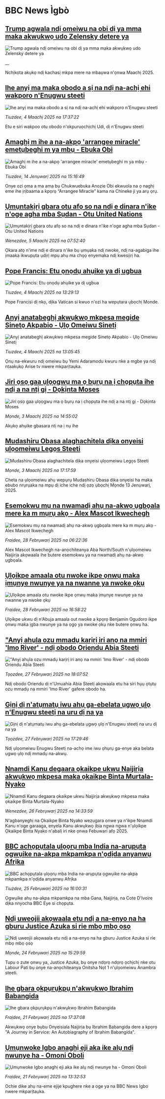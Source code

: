 # BBC News Ìgbò## [Trump agwala ndị omeiwu na obi dị ya mma maka akwụkwọ udo Zelensky detere ya](https://www.bbc.co.uk/igbo/live/c778nl48lz4t?at_campaign=githubrss)![Trump agwala ndị omeiwu na obi dị ya mma maka akwụkwọ udo Zelensky detere ya](https://ichef.bbci.co.uk/ace/standard/240/cpsprodpb/852a/live/f3a38170-f99f-11ef-9e61-71ee71f26eb1.png)__Nchịkọta akụkọ ndị kachasị mkpa mere na mbaụwa n'ọnwa Maachị 2025.## [Ihe anyị ma maka obodo a sị na ndị na-achị ehi wakporo n'Enugwu steeti](https://www.bbc.com/igbo/articles/ce8m31v2veko?at_campaign=githubrss)![Ihe anyị ma maka obodo a sị na ndị na-achị ehi wakporo n'Enugwu steeti](https://ichef.bbci.co.uk/ace/standard/240/cpsprodpb/a5e3/live/8cdbfd50-f91d-11ef-becb-07cbf84d799c.jpg)_Tiuzdee, 4 Maachị 2025 na 17:37:22_Etu e siri wakpoo otu obodo n'okpuruọchịchị Udi, dị n'Enugwu steeti## [Amaghị m ihe a na-akpọ 'arrangee miracle' emetụbeghi m ya mbụ - Ebuka Obi](https://www.bbc.com/igbo/articles/ceqx03e7j14o?at_campaign=githubrss)![Amaghị m ihe a na-akpọ 'arrangee miracle' emetụbeghi m ya mbụ - Ebuka Obi](https://ichef.bbci.co.uk/ace/standard/240/cpsprodpb/ee7e/live/985e1280-d285-11ef-94cb-5f844ceb9e30.jpg)_Tiuzdee, 14 Jenụwarị 2025 na 15:16:49_Onye ozi ọma a ma ama bụ Chukwuebuka Anozie Obi ekwuola na ọ naghị eme ihe ịrịbaama a kpọrọ “Arrangee Miracle” kama na Chineke ji ya arụ ọrụ.## [Ụmụntakịrị gbara otu afọ so na ndị e dinara n'ike n'oge agha mba Sụdan - Otu United Nations](https://www.bbc.com/igbo/articles/cy05wjll4rvo?at_campaign=githubrss)![Ụmụntakịrị gbara otu afọ so na ndị e dinara n'ike n'oge agha mba Sụdan - Otu United Nations](https://ichef.bbci.co.uk/ace/standard/240/cpsprodpb/50b9/live/82f3b540-f895-11ef-9902-69cbd80fa0ab.jpg)_Wenezdee, 5 Maachị 2025 na 07:52:40_Ọkara atọ n'ime ndị e dinara n'ike bụ ụmụaka ndị nwoke, ndị na-agabiga ihe ịmaaka ikwupụta ụdịrị mpụ ahụ ma chọọ enyemaka ndị kwesịịrị ha.## [Pope Francis: Etu ọnọdụ ahụike ya dị ugbua](https://www.bbc.com/igbo/articles/c789xprj2g8o?at_campaign=githubrss)![Pope Francis: Etu ọnọdụ ahụike ya dị ugbua](https://ichef.bbci.co.uk/ace/standard/240/cpsprodpb/8a04/live/a7867740-f8f8-11ef-896e-d7e7fb1719a4.png)_Tiuzdee, 4 Maachị 2025 na 13:29:13_Pope Francisi dị nkọ, dịka Vatican si kwuo n'ozi ha wepụtara ụbọchị Monde.## [Anyị anatabeghị akwụkwọ mkpesa megide Sinetọ Akpabio - Ụlọ Omeiwu Sinetị](https://www.bbc.com/igbo/articles/cwyj0v911pno?at_campaign=githubrss)![Anyị anatabeghị akwụkwọ mkpesa megide Sinetọ Akpabio - Ụlọ Omeiwu Sinetị](https://ichef.bbci.co.uk/ace/standard/240/cpsprodpb/ac30/live/ab87db40-f8f8-11ef-ad98-31dd620eac72.jpg)_Tiuzdee, 4 Maachị 2025 na 13:05:45_Ọnụ na-ekwuru ndị omeiwu bụ Yemi Adaramodu kwuru nke a mgbe ya ndị ntaakụkọ Arise tv nwere mkparịtaụka.## [Jiri ọsọ gaa ụlọọgwụ ma ọ bụrụ na ị chọpụta ihe ndị a na ntị gị - Dọkịnta Moses](https://www.bbc.com/igbo/articles/cvgw9zxdzwlo?at_campaign=githubrss)![Jiri ọsọ gaa ụlọọgwụ ma ọ bụrụ na ị chọpụta ihe ndị a na ntị gị - Dọkịnta Moses](https://ichef.bbci.co.uk/ace/standard/240/cpsprodpb/c213/live/5d467f60-f82e-11ef-a8b4-b37546a32a57.jpg)_Mọnde, 3 Maachị 2025 na 14:55:02_Akụkọ ahụike gbasara ntị na ị nụ ihe## [Mudashiru Obasa alaghachitela dịka onyeisi ụlọomeiwu Legọs Steeti](https://www.bbc.com/igbo/articles/ce8vvrlpgvno?at_campaign=githubrss)![Mudashiru Obasa alaghachitela dịka onyeisi ụlọomeiwu Legọs Steeti](https://ichef.bbci.co.uk/ace/standard/240/cpsprodpb/01d4/live/5e1d7410-f852-11ef-83da-2fe2e32e5a75.jpg)_Mọnde, 3 Maachị 2025 na 17:17:59_Cheta na ụlọomeiwu ahụ wepụrụ Mudashiru Obasa dịka onyeisi ha maka ebubo nrụrụaka na mpụ dị iche iche ndị ọzọ ụbọchị Mọnde 13 Jenụwarị, 2025.## [Esemokwu mụ na nwamadị ahụ na-akwọ ụgbọala mere ka m mụrụ akọ - Alex Mascot Ikwechegh](https://www.bbc.com/igbo/articles/c7433xn32xwo?at_campaign=githubrss)![Esemokwu mụ na nwamadị ahụ na-akwọ ụgbọala mere ka m mụrụ akọ - Alex Mascot Ikwechegh](https://ichef.bbci.co.uk/ace/standard/240/cpsprodpb/6c0a/live/8a5e7420-f541-11ef-8c03-7dfdbeeb2526.jpg)_Fraịdee, 28 Febrụwarị 2025 na 06:22:36_Alex Mascot Ikwechegh na-anọchiteanya Aba North/South n'ụlọomeiwu Naịjirịa akọwaala ihe butere esemokwu ya na nwamadị ahụ na-akwọ ụgbọala.## [Ụlọikpe amaala otu nwoke ikpe ọnwụ maka ịmụnye nwunye ya na nwanne ya nwoke ọkụ](https://www.bbc.com/igbo/articles/c5y2p323vljo?at_campaign=githubrss)![Ụlọikpe amaala otu nwoke ikpe ọnwụ maka ịmụnye nwunye ya na nwanne ya nwoke ọkụ](https://ichef.bbci.co.uk/ace/standard/240/cpsprodpb/6762/live/3c5fe3f0-f5f3-11ef-896e-d7e7fb1719a4.jpg)_Fraịdee, 28 Febrụwarị 2025 na 16:58:22_Ụlọikpe ukwu dị n'Abuja amaala out nwoke a kpọrọ Benjamin Ogudoro ikpe ọnwụ maka ịgba nwunye ya na ọgọ ya nwoke ọkụ nke butere ọnwụ ha.## ["Anyị ahụla ozu mmadụ karịrị iri anọ na mmiri 'Imo River' - ndị obodo Oriendu Abia Steeti](https://www.bbc.com/igbo/articles/cvgdd4qpwx2o?at_campaign=githubrss)!["Anyị ahụla ozu mmadụ karịrị iri anọ na mmiri 'Imo River' - ndị obodo Oriendu Abia Steeti](https://ichef.bbci.co.uk/ace/standard/240/cpsprodpb/8fc4/live/c65e0650-f534-11ef-a372-9f83dba237c1.jpg)_Tọọzdee, 27 Febrụwarị 2025 na 18:07:52_Ndị obodo Oriendu dị n'Umuahia Abia Steetị akọwaala etu ha siri hụụ ọtụtụ ozu mmadụ na mmiri 'Imo River' gafere obodo ha.## [Gịnị dị n'atụmatụ iwu ahụ ga-ebelata ụgwọ ụlọ n'Enugwu steetị na uru dị na ya](https://www.bbc.com/igbo/articles/cvgww90lvryo?at_campaign=githubrss)![Gịnị dị n'atụmatụ iwu ahụ ga-ebelata ụgwọ ụlọ n'Enugwu steetị na uru dị na ya](https://ichef.bbci.co.uk/ace/standard/240/cpsprodpb/3781/live/57f999c0-f527-11ef-84d6-e76b54ed9e13.jpg)_Tọọzdee, 27 Febrụwarị 2025 na 17:29:46_Ndị ụlọomeiwu Enugwu Steetị na-achọ ime iwu ọhụrụ ga-enye aka belata ụgwọ ụlọ ndị mmadụ na-akwụ.## [Nnamdi Kanu degaara ọkaikpe ukwu Naịjirịa akwụkwọ mkpesa maka ọkaikpe Binta Murtala-Nyako](https://www.bbc.com/igbo/articles/c5y32n6q2g1o?at_campaign=githubrss)![Nnamdi Kanu degaara ọkaikpe ukwu Naịjirịa akwụkwọ mkpesa maka ọkaikpe Binta Murtala-Nyako](https://ichef.bbci.co.uk/ace/standard/240/cpsprodpb/0418/live/33b35fa0-f44c-11ef-8c03-7dfdbeeb2526.jpg)_Wenezdee, 26 Febrụwarị 2025 na 14:33:59_N'agbanyeghị na Ọkaikpe Binta Nyako wezugara onwe ya n’ikpe Nnamdi Kanu n'oge garaaga, enyela Kanu akwụkwọ ịbịa ngwa ngwa n'ụlọikpe Ọkaikpe Binta Nyako n'abalị iri nke ọnwa Febuwari afọ 2025.## [BBC achọpụtala ụlọọrụ mba India na-arụpụta ọgwụike na-akpa mkpamkpa n'ọdịda anyanwụ Afrịka](https://www.bbc.com/igbo/articles/cn0j18l7ygko?at_campaign=githubrss)![BBC achọpụtala ụlọọrụ mba India na-arụpụta ọgwụike na-akpa mkpamkpa n'ọdịda anyanwụ Afrịka](https://ichef.bbci.co.uk/ace/standard/240/cpsprodpb/7e58/live/6d94fa70-eec6-11ef-a819-277e390a7a08.png)_Tiuzdee, 25 Febrụwarị 2025 na 16:00:31_Ọgwụike ahụ na-akpa mkpamkpa na mba Gana, Naịjirịa, na Cote D'Ivoire dịka nnyocha BBC Eye si chọpụta.## [Ndị uweojii akọwaala etu ndị a na-enyo na ha gburu Justice Azuka si rie mbọ mbọ ọsọ](https://www.bbc.com/igbo/articles/c789lj9m3gko?at_campaign=githubrss)![Ndị uweojii akọwaala etu ndị a na-enyo na ha gburu Justice Azuka si rie mbọ mbọ ọsọ](https://ichef.bbci.co.uk/ace/standard/240/cpsprodpb/a753/live/104281b0-f2d3-11ef-896e-d7e7fb1719a4.jpg)_Mọnde, 24 Febrụwarị 2025 na 15:29:59_Tupu o zute ọnwụ ya, Justice Azuka, bụ onye ndọrọ ndọrọ ọchịchị nke otu Labour Pati bụ onye na-anọchiteanya Onitsha Nọt 1 n'ụlọomeiwu Anambra steeti.## [Ihe gbara ọkpụrụkpụ n'akwụkwọ Ibrahim Babangida](https://www.bbc.com/igbo/articles/c4g0djdn8z9o?at_campaign=githubrss)![Ihe gbara ọkpụrụkpụ n'akwụkwọ Ibrahim Babangida](https://ichef.bbci.co.uk/ace/standard/240/cpsprodpb/4823/live/32c75770-f066-11ef-b2a1-1164c261840c.jpg)_Fraịdee, 21 Febrụwarị 2025 na 17:37:08_Akwụkwọ onye bụbu Onyeisiala Naịjirịa bụ Ibrahim Babangida dere a kpọrọ "A Journey in Service: An Autobiagraphy of Ibrahim Babangida".## [Ụmụnwoke Igbo anaghị eji aka ike alụ ndị nwunye ha - Omoni Oboli](https://www.bbc.com/igbo/articles/c8rkx2nvv77o?at_campaign=githubrss)![Ụmụnwoke Igbo anaghị eji aka ike alụ ndị nwunye ha - Omoni Oboli](https://ichef.bbci.co.uk/ace/standard/240/cpsprodpb/e787/live/99f32240-f051-11ef-a819-277e390a7a08.jpg)_Fraịdee, 21 Febrụwarị 2025 na 13:32:53_Ochie dike ahụ na-eme ejije kpughere nke a oge ya na BBC News Igbo nwere mkparịtaụka.